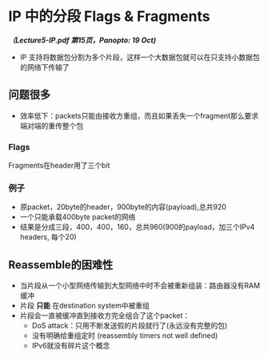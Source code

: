 # IP 中的分段 Flags & Fragments 
***（Lecture5-IP.pdf 第15页，Panopto: 19 Oct)*** 

* IP 支持将数据包分割为多个片段，这样一个大数据包就可以在只支持小数据包的网络下传输了

## 问题很多
* 效率低下：packets只能由接收方重组，而且如果丢失一个fragment那么要求端对端的重传整个包

### Flags
Fragments在header用了三个bit

### 例子
* 原packet，20byte的header，900byte的内容(payload),总共920
* 一个只能承载400byte packet的网络
* 结果是分成三段，400，400，160，总共960(900的payload，加三个IPv4 headers, 每个20)


## Reassemble的困难性
* 当片段从一个小型网络传输到大型网络中时不会被重新组装：路由器没有RAM缓冲
* 片段 **只能** 在destination system中被重组
* 片段会一直被缓冲直到接收方完全组合了这个packet：
	* DoS attack：只用不断发送假的片段就行了(永远没有完整的包)
	* 没有明确给重组定时 (reassembly timers not well defined)
	* IPv6就没有碎片这个概念